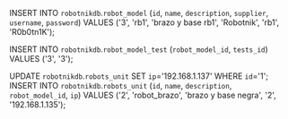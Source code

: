 INSERT INTO `robotnikdb`.`robot_model` (`id`, `name`, `description`, `supplier`, `username`, `password`) VALUES ('3', 'rb1', 'brazo y base rb1', 'Robotnik', 'rb1', 'R0b0tn1K');

INSERT INTO `robotnikdb`.`robot_model_test` (`robot_model_id`, `tests_id`) VALUES ('3', '3');

UPDATE `robotnikdb`.`robots_unit` SET `ip`='192.168.1.137' WHERE `id`='1';
INSERT INTO `robotnikdb`.`robots_unit` (`id`, `name`, `description`, `robot_model_id`, `ip`) VALUES ('2', 'robot_brazo', 'brazo y base negra', '2', '192.168.1.135');

